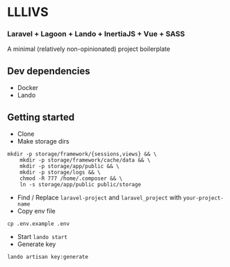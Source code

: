 # LLLIVS

### Laravel + Lagoon + Lando + InertiaJS + Vue + SASS

A minimal (relatively non-opinionated) project boilerplate

## Dev dependencies

* Docker
* Lando

## Getting started

* Clone
* Make storage dirs
```shell
mkdir -p storage/framework/{sessions,views} && \
    mkdir -p storage/framework/cache/data && \
    mkdir -p storage/app/public && \
    mkdir -p storage/logs && \
    chmod -R 777 /home/.composer && \
    ln -s storage/app/public public/storage
```
* Find / Replace `laravel-project` and `laravel_project` with `your-project-name`
* Copy env file
```shell
cp .env.example .env
```
* Start `lando start`
* Generate key
```shell
lando artisan key:generate
```  
